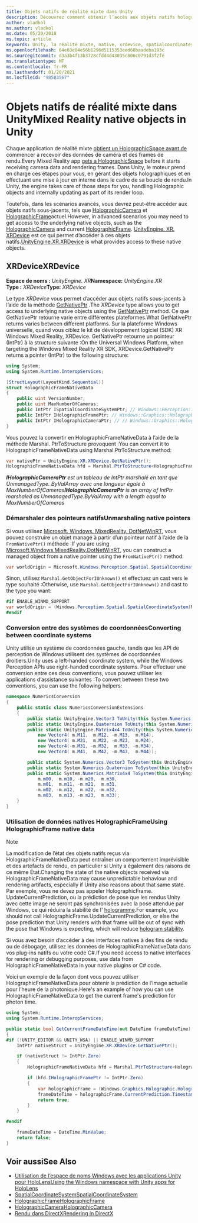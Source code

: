 ```yaml
---
title: Objets natifs de réalité mixte dans Unity
description: Découvrez comment obtenir l’accès aux objets natifs holographiques sous-jacents dans Unity à l’aide de l’espace de noms XR.
author: vladkol
ms.author: vladkol
ms.date: 05/20/2018
ms.topic: article
keywords: Unity, la réalité mixte, native, xrdevice, spatialcoordinatesystem, holographicframe, holographiccamera, ispatialcoordinatesystem, iholographicframe, iholographiccamera, getnativeptr, casque de la réalité mixte, casque Windows Mixed realisation, casque de réalité virtuelle
ms.openlocfilehash: 64e83e04e56b1296d5115353eed68baadeba193c
ms.sourcegitcommit: d3a3b4f13b3728cfdd4d43035c806c0791d3f2fe
ms.translationtype: MT
ms.contentlocale: fr-FR
ms.lasthandoff: 01/20/2021
ms.locfileid: "98583567"
---
```

# <a name="mixed-reality-native-objects-in-unity"></a><span data-ttu-id="c334e-104">Objets natifs de réalité mixte dans Unity</span><span class="sxs-lookup"><span data-stu-id="c334e-104">Mixed Reality native objects in Unity</span></span>

<span data-ttu-id="c334e-105">Chaque application de réalité mixte [obtient un HolographicSpace avant de](../native/getting-a-holographicspace.md) commencer à recevoir des données de caméra et des frames de rendu.</span><span class="sxs-lookup"><span data-stu-id="c334e-105">Every Mixed Reality app [gets a HolographicSpace](../native/getting-a-holographicspace.md) before it starts receiving camera data and rendering frames.</span></span> <span data-ttu-id="c334e-106">Dans Unity, le moteur prend en charge ces étapes pour vous, en gérant des objets holographiques et en effectuant une mise à jour en interne dans le cadre de sa boucle de rendu.</span><span class="sxs-lookup"><span data-stu-id="c334e-106">In Unity, the engine takes care of those steps for you, handling Holographic objects and internally updating as part of its render loop.</span></span>

<span data-ttu-id="c334e-107">Toutefois, dans les scénarios avancés, vous devrez peut-être accéder aux objets natifs sous-jacents, tels que <a href="/uwp/api/windows.graphics.holographic.holographiccamera" target="_blank">HolographicCamera</a> et <a href="/uwp/api/windows.graphics.holographic.holographicframe" target="_blank">HolographicFrame</a>actuel.</span><span class="sxs-lookup"><span data-stu-id="c334e-107">However, in advanced scenarios you may need to get access to the underlying native objects, such as the <a href="/uwp/api/windows.graphics.holographic.holographiccamera" target="_blank">HolographicCamera</a> and current <a href="/uwp/api/windows.graphics.holographic.holographicframe" target="_blank">HolographicFrame</a>.</span></span> <span data-ttu-id="c334e-108"><a href="https://docs.unity3d.com/ScriptReference/XR.XRDevice.html" target="_blank">UnityEngine. XR. XRDevice</a> est ce qui permet d’accéder à ces objets natifs.</span><span class="sxs-lookup"><span data-stu-id="c334e-108"><a href="https://docs.unity3d.com/ScriptReference/XR.XRDevice.html" target="_blank">UnityEngine.XR.XRDevice</a> is what provides access to these native objects.</span></span>

## <a name="xrdevice"></a><span data-ttu-id="c334e-109">XRDevice</span><span class="sxs-lookup"><span data-stu-id="c334e-109">XRDevice</span></span> 

<span data-ttu-id="c334e-110">**Espace de noms :** *UnityEngine. XR*</span><span class="sxs-lookup"><span data-stu-id="c334e-110">**Namespace:** *UnityEngine.XR*</span></span><br>
<span data-ttu-id="c334e-111">**Type :** *XRDevice*</span><span class="sxs-lookup"><span data-stu-id="c334e-111">**Type:** *XRDevice*</span></span>

<span data-ttu-id="c334e-112">Le type *XRDevice* vous permet d’accéder aux objets natifs sous-jacents à l’aide de la méthode <a href="https://docs.unity3d.com/ScriptReference/XR.XRDevice.GetNativePtr.html" target="_blank">GetNativePtr</a> .</span><span class="sxs-lookup"><span data-stu-id="c334e-112">The *XRDevice* type allows you to get access to underlying native objects using the <a href="https://docs.unity3d.com/ScriptReference/XR.XRDevice.GetNativePtr.html" target="_blank">GetNativePtr</a> method.</span></span> <span data-ttu-id="c334e-113">Ce que GetNativePtr retourne varie entre différentes plateformes.</span><span class="sxs-lookup"><span data-stu-id="c334e-113">What GetNativePtr returns varies between different platforms.</span></span> <span data-ttu-id="c334e-114">Sur la plateforme Windows universelle, quand vous ciblez le kit de développement logiciel (SDK) XR Windows Mixed Reality, XRDevice. GetNativePtr retourne un pointeur (IntPtr) à la structure suivante :</span><span class="sxs-lookup"><span data-stu-id="c334e-114">On the Universal Windows Platform, when targeting the Windows Mixed Reality XR SDK, XRDevice.GetNativePtr returns a pointer (IntPtr) to the following structure:</span></span> 

```cs
using System;
using System.Runtime.InteropServices;

[StructLayout(LayoutKind.Sequential)]
struct HolographicFrameNativeData
{
    public uint VersionNumber;
    public uint MaxNumberOfCameras;
    public IntPtr ISpatialCoordinateSystemPtr; // Windows::Perception::Spatial::ISpatialCoordinateSystem
    public IntPtr IHolographicFramePtr; // Windows::Graphics::Holographic::IHolographicFrame 
    public IntPtr IHolographicCameraPtr; // // Windows::Graphics::Holographic::IHolographicCamera
}
```
<span data-ttu-id="c334e-115">Vous pouvez la convertir en HolographicFrameNativeData à l’aide de la méthode Marshal. PtrToStructure provoquent :</span><span class="sxs-lookup"><span data-stu-id="c334e-115">You can convert it to HolographicFrameNativeData using Marshal.PtrToStructure method:</span></span>
```cs
var nativePtr = UnityEngine.XR.XRDevice.GetNativePtr();
HolographicFrameNativeData hfd = Marshal.PtrToStructure<HolographicFrameNativeData>(nativePtr);
```
<span data-ttu-id="c334e-116">***IHolographicCameraPtr** est un tableau de IntPtr marshalé en tant que UnmanagedType. ByValArray avec une longueur égale à MaxNumberOfCameras*</span><span class="sxs-lookup"><span data-stu-id="c334e-116">***IHolographicCameraPtr** is an array of IntPtr marshaled as UnmanagedType.ByValArray with a length equal to MaxNumberOfCameras*</span></span> 

### <a name="unmarshaling-native-pointers"></a><span data-ttu-id="c334e-117">Démarshaler des pointeurs natifs</span><span class="sxs-lookup"><span data-stu-id="c334e-117">Unmarshaling native pointers</span></span>

<span data-ttu-id="c334e-118">Si vous utilisez [Microsoft. Windows. MixedReality. DotNetWinRT](https://www.nuget.org/packages/Microsoft.Windows.MixedReality.DotNetWinRT), vous pouvez construire un objet managé à partir d’un pointeur natif à l’aide de la `FromNativePtr()` méthode :</span><span class="sxs-lookup"><span data-stu-id="c334e-118">If you are using [Microsoft.Windows.MixedReality.DotNetWinRT](https://www.nuget.org/packages/Microsoft.Windows.MixedReality.DotNetWinRT), you can construct a managed object from a native pointer using the `FromNativePtr()` method:</span></span>

```cs
var worldOrigin = Microsoft.Windows.Perception.Spatial.SpatialCoordinateSystem.FromNativePtr(hfd.ISpatialCoordinateSystemPtr);
```

<span data-ttu-id="c334e-119">Sinon, utilisez `Marshal.GetObjectForIUnknown()` et effectuez un cast vers le type souhaité :</span><span class="sxs-lookup"><span data-stu-id="c334e-119">Otherwise, use `Marshal.GetObjectForIUnknown()` and cast to the type you want:</span></span>

```cs
#if ENABLE_WINMD_SUPPORT
var worldOrigin = (Windows.Perception.Spatial.SpatialCoordinateSystem)Marshal.GetObjectForIUnknown(hfd.ISpatialCoordinateSystemPtr);
#endif
```

### <a name="converting-between-coordinate-systems"></a><span data-ttu-id="c334e-120">Conversion entre des systèmes de coordonnées</span><span class="sxs-lookup"><span data-stu-id="c334e-120">Converting between coordinate systems</span></span>

<span data-ttu-id="c334e-121">Unity utilise un système de coordonnées gauche, tandis que les API de perception de Windows utilisent des systèmes de coordonnées droitiers.</span><span class="sxs-lookup"><span data-stu-id="c334e-121">Unity uses a left-handed coordinate system, while the Windows Perception APIs use right-handed coordinate systems.</span></span> <span data-ttu-id="c334e-122">Pour effectuer une conversion entre ces deux conventions, vous pouvez utiliser les applications d’assistance suivantes :</span><span class="sxs-lookup"><span data-stu-id="c334e-122">To convert between these two conventions, you can use the following helpers:</span></span>

```cs
namespace NumericsConversion
{
    public static class NumericsConversionExtensions
    {
        public static UnityEngine.Vector3 ToUnity(this System.Numerics.Vector3 v) => new UnityEngine.Vector3(v.X, v.Y, -v.Z);
        public static UnityEngine.Quaternion ToUnity(this System.Numerics.Quaternion q) => new UnityEngine.Quaternion(-q.X, -q.Y, q.Z, q.W);
        public static UnityEngine.Matrix4x4 ToUnity(this System.Numerics.Matrix4x4 m) => new UnityEngine.Matrix4x4(
            new Vector4( m.M11,  m.M12, -m.M13,  m.M14),
            new Vector4( m.M21,  m.M22, -m.M23,  m.M24),
            new Vector4(-m.M31, -m.M32,  m.M33, -m.M34),
            new Vector4( m.M41,  m.M42, -m.M43,  m.M44));

        public static System.Numerics.Vector3 ToSystem(this UnityEngine.Vector3 v) => new System.Numerics.Vector3(v.x, v.y, -v.z);
        public static System.Numerics.Quaternion ToSystem(this UnityEngine.Quaternion q) => new System.Numerics.Quaternion(-q.x, -q.y, q.z, q.w);
        public static System.Numerics.Matrix4x4 ToSystem(this UnityEngine.Matrix4x4 m) => new System.Numerics.Matrix4x4(
            m.m00,  m.m10, -m.m20,  m.m30,
            m.m01,  m.m11, -m.m21,  m.m31,
           -m.m02, -m.m12,  m.m22, -m.m32,
            m.m03,  m.m13, -m.m23,  m.m33);
    }
}
```

### <a name="using-holographicframe-native-data"></a><span data-ttu-id="c334e-123">Utilisation de données natives HolographicFrame</span><span class="sxs-lookup"><span data-stu-id="c334e-123">Using HolographicFrame native data</span></span>

> [!NOTE]
> <span data-ttu-id="c334e-124">La modification de l’état des objets natifs reçus via HolographicFrameNativeData peut entraîner un comportement imprévisible et des artefacts de rendu, en particulier si Unity a également des raisons de ce même État.</span><span class="sxs-lookup"><span data-stu-id="c334e-124">Changing the state of the native objects received via HolographicFrameNativeData may cause unpredictable behaviour and rendering artifacts, especially if Unity also reasons about that same state.</span></span>  <span data-ttu-id="c334e-125">Par exemple, vous ne devez pas appeler HolographicFrame. UpdateCurrentPrediction, ou la prédiction de pose que les rendus Unity avec cette image ne seront pas synchronisées avec la pose attendue par Windows, ce qui réduira la stabilité de l' [hologramme](../platform-capabilities-and-apis/hologram-stability.md).</span><span class="sxs-lookup"><span data-stu-id="c334e-125">For example, you should not call HolographicFrame.UpdateCurrentPrediction, or else the pose prediction that Unity renders with that frame will be out of sync with the pose that Windows is expecting, which will reduce [hologram stability](../platform-capabilities-and-apis/hologram-stability.md).</span></span>

<span data-ttu-id="c334e-126">Si vous avez besoin d’accéder à des interfaces natives à des fins de rendu ou de débogage, utilisez les données de HolographicFrameNativeData dans vos plug-ins natifs ou votre code C#.</span><span class="sxs-lookup"><span data-stu-id="c334e-126">If you need access to native interfaces for rendering or debugging purposes, use data from HolographicFrameNativeData in your native plugins or C# code.</span></span> 

<span data-ttu-id="c334e-127">Voici un exemple de la façon dont vous pouvez utiliser HolographicFrameNativeData pour obtenir la prédiction de l’image actuelle pour l’heure de la photonique.</span><span class="sxs-lookup"><span data-stu-id="c334e-127">Here's an example of how you can use HolographicFrameNativeData to get the current frame's prediction for photon time.</span></span> 

```cs
using System;
using System.Runtime.InteropServices;

public static bool GetCurrentFrameDateTime(out DateTime frameDateTime)
{
#if (!UNITY_EDITOR && UNITY_WSA) || ENABLE_WINMD_SUPPORT
    IntPtr nativeStruct = UnityEngine.XR.XRDevice.GetNativePtr();

    if (nativeStruct != IntPtr.Zero)
    {
        HolographicFrameNativeData hfd = Marshal.PtrToStructure<HolographicFrameNativeData>(nativeStruct);

        if (hfd.IHolographicFramePtr != IntPtr.Zero)
        {
            var holographicFrame = (Windows.Graphics.Holographic.HolographicFrame)Marshal.GetObjectForIUnknown(hfd.IHolographicFramePtr);
            frameDateTime = holographicFrame.CurrentPrediction.Timestamp.TargetTime.DateTime;
            return true;
        }
    }

#endif

    frameDateTime = DateTime.MinValue;
    return false;
}

```

## <a name="see-also"></a><span data-ttu-id="c334e-128">Voir aussi</span><span class="sxs-lookup"><span data-stu-id="c334e-128">See Also</span></span>

* [<span data-ttu-id="c334e-129">Utilisation de l’espace de noms Windows avec les applications Unity pour HoloLens</span><span class="sxs-lookup"><span data-stu-id="c334e-129">Using the Windows namespace with Unity apps for HoloLens</span></span>](using-the-windows-namespace-with-unity-apps-for-hololens.md)
* <span data-ttu-id="c334e-130"><a href="/uwp/api/windows.perception.spatial.spatialcoordinatesystem" target="_blank">SpatialCoordinateSystem</a></span><span class="sxs-lookup"><span data-stu-id="c334e-130"><a href="/uwp/api/windows.perception.spatial.spatialcoordinatesystem" target="_blank">SpatialCoordinateSystem</a></span></span>
* <span data-ttu-id="c334e-131"><a href="/uwp/api/windows.graphics.holographic.holographicframe" target="_blank">HolographicFrame</a></span><span class="sxs-lookup"><span data-stu-id="c334e-131"><a href="/uwp/api/windows.graphics.holographic.holographicframe" target="_blank">HolographicFrame</a></span></span>
* <span data-ttu-id="c334e-132"><a href="/uwp/api/windows.graphics.holographic.holographiccamera" target="_blank">HolographicCamera</a></span><span class="sxs-lookup"><span data-stu-id="c334e-132"><a href="/uwp/api/windows.graphics.holographic.holographiccamera" target="_blank">HolographicCamera</a></span></span>
* [<span data-ttu-id="c334e-133">Rendu dans DirectX</span><span class="sxs-lookup"><span data-stu-id="c334e-133">Rendering in DirectX</span></span>](../native/rendering-in-directx.md)